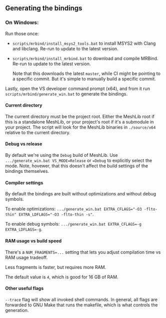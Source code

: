 ## Generating the bindings

### On Windows:

Run those once:

* `scripts/mrbind/install_msys2_tools.bat` to install MSYS2 with Clang and libclang. Re-run to update to the latest version.

* `scripts/mrbind/install_mrbind.bat` to download and compile MRBind. Re-run to update to the latest version.

  Note that this downloads the latest `master`, while CI might be pointing to a specific commit. But it's simple to manually build a specific commit.

Lastly, open the VS developer command prompt (x64), and from it run `scripts/mrbind/generate_win.bat` to generate the bindings.

#### Current directory

The current directory must be the project root. Either the MeshLib root if this is a standalone MeshLib, or your project's root if it's a submodule in your project. The script will look for the MeshLib binaries in `./source/x64` relative to the current directory.

#### Debug vs release

By default we're using the `Debug` build of MeshLib. Use `.../generate_win.bat VS_MODE=Release` or `=Debug` to explicitly select the mode. Note, hovewer, that this doesn't affect the build settings of the bindings themselves.

#### Compiler settings

By default the bindings are built without optimizations and without debug symbols.

To enable optimizations: `.../generate_win.bat EXTRA_CFLAGS="-O3 -flto-thin" EXTRA_LDFLAGS="-O3 -flto-thin -s"`.

To enable debug symbols: `.../generate_win.bat EXTRA_CFLAGS=-g EXTRA_LDFLAGS=-g`.

#### RAM usage vs build speed

There's a `NUM_FRAGMENTS=...` setting that lets you adjust compilation time vs RAM usage tradeoff.

Less fragments is faster, but requires more RAM.

The default value is `4`, which is good for 16 GB of RAM.

#### Other useful flags

`--trace` flag will show all invoked shell commands. In general, all flags are forwarded to GNU Make that runs the makefile, which is what controls the generation.